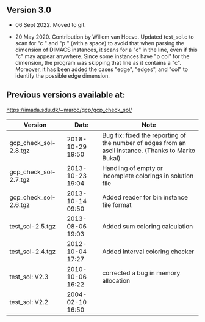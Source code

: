 ## Version 3.0

- 06 Sept 2022. Moved to git.

- 20 May 2020. Contribution by Willem van Hoeve. Updated test_sol.c to scan for "c "
  and "p " (with a space) to avoid that when parsing the dimension of
  DIMACS instances, it scans for a "c" in the line, even if this "c" may
  appear anywhere.  Since some instances have "p col" for the dimension,
  the program was skipping that line as it contains a "c".  Moreover, it
  has been added the cases "edge", "edges", and "col" to identify the
  possible edge dimension. 



## Previous versions available at:

https://imada.sdu.dk/~marco/gcp/gcp_check_sol/

| Version               | Date               | Note                                                                                                  |
| --------------------- | ------------------ | ----------------------------------------------------------------------------------------------------- |
| gcp_check_sol-2.8.tgz | 2018-10-29 19:50   | Bug fix: fixed the reporting of the number of edges from an ascii instance. (Thanks to Marko Bukal)   |
| gcp_check_sol-2.7.tgz | 2013-10-23 19:04   | Handling of empty or incomplete colorings in solution file                                            |
| gcp_check_sol-2.6.tgz | 2013-10-14 09:50   | Added reader for bin instance file format                                                             |
| test_sol-2.5.tgz      | 2013-08-06 19:03   | Added sum coloring calculation                                                                        |
| test_sol-2.4.tgz      | 2012-10-04 17:27   | Added interval coloring checker                                                                       |
| test_sol: V2.3        | 2010-10-06 16:22   | corrected a bug in memory allocation                                                                  |
| test_sol:  V2.2       | 2004-02-10 16:50   |                                                                                                       |


